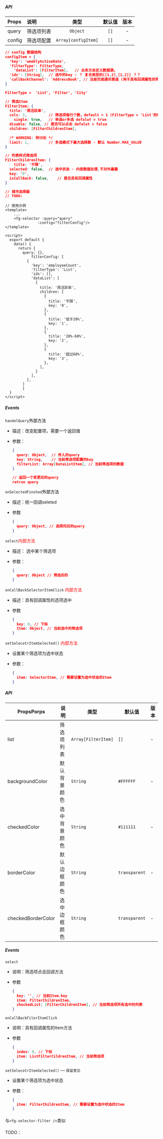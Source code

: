 #### <fg-selector />

##### API

| Props  | 说明       |        类型         | 默认值 | 版本 |
| :----- | :--------- | :-----------------: | :----: | :--: |
| query  | 筛选项列表 |      `Object`       |  `[]`  |  -   |
| config | 筛选项配置 | `Array[configItem]` |  `[]`  |  -   |

```json
// config 数据结构
configItem = {
  'key': 'weeklyActiveRate',
  'filterType': FilterType,
	'dataList': [FilterItem],	// 业务方自定义数据源。
  'ids': [String],	// 选中的key - ？ 复合类型的[[1,2],[1,2]] ？？
  'callBackChannel': 'AddressBook',	// 注册页面通讯管道 (用于具有回调属性的筛选项注册响应的管道)
}

FilterType =  'List', 'Filter', 'City'

// 筛选Item
FilterItem: {
  title: '周活跃率',
  cols: 3,			// 筛选项每行个数，default = 1 (FilterType = 'List'的时候固定为 1)
	single: true,	// 单选or多选 defalut = true
  disable: false, // 是否可以点击 defalut = false
  children: [FilterChildrenItem],
  
  /* WARNING: 待讨论 */
  limit: 1, 		// 多选模式下最大选择数 - 默认 Number.MAX_VALUE 
}

// 列表样式筛选项
FilterChildrenItem: {
	title: '不限',
  selected: false,	// 选中状态 - 内部数据处理,不对外暴露
  key: '0',
  isCallBack: false,	// 是否具有回调属性
}

// 城市选择器
// TODO: 
```

```vue
// 使用示例
<template>
	...
	<fg-selector :query="query" 
               :config="filterConfig"/>
</template>

<script>
  export default {
  	data() {
      return {
        query: {},
  			filterConfig: [
          {
            'key': 'employeeCount',
            'filterType': 'List',
            'ids': [],
            'dataList': [
              {
                title: '周活跃率',
                children: [
                  {
                    title: '不限',
                    key: '0',
                  },
                  {
                    title: '低于20%',
                    key: '1',
                  },
                  {
                    title: '20%-60%',
                    key: '2',
                  },
                  {
                    title: '超过60%',
                    key: '3',
                  },
                ],
              }
            ],
          },
        ]
    	}
  }
</script>
```

##### Events

`handelQuery`<font style="background:white; color:black">外部方法</font>

- 描述：改变配置项，需要一个返回值

- 参数：

  ```json
  {
    query: Object,	// 传入的query
    key: String,	// 当前筛选项配置的key
    filterList: Array[DataListItem], // 当前筛选项的数据
  }
  
  // 返回一个变更后的query
  retrun query
  ```

`onSelectedFinshed`<font style="background:white; color:black">外部方法</font>

- 描述：统一回调seleted

- 参数

  ```json
  {
    query: Object, // 选择完后的query
  }
  ```

`select`<font style="color:red">内部方法</font>

- 描述： 选中某个筛选项

- 参数：

  ```json
  {
    query: Object // 筛选后的
  }
  ```

`onCallBackSelectorItemClick` <font style="color:red">内部方法</font>

- 描述：具有回调属性的选项选中

- 参数

  ```json
  {
    key: 0, // 下标
    Item: Object, // 当前选中的筛选项
  }
  ```

`setSelecotrItemSelected()` <font style="color:red">内部方法</font>

- 设置某个筛选项为选中状态

- 参数：

  ```json
  {
    item: SelectorItem, // 需要设置为选中状态的Item
  }
  ```

#### <fg-selector-filter />

##### API

| PropsPorps         | 说明         | 类型                | 默认值        | 版本 |
| ------------------ | ------------ | ------------------- | ------------- | ---- |
| list               | 筛选项列表   | `Array[FilterItem]` | `[]`          | -    |
| backgroundColor    | 默认背景颜色 | `String`            | `#FFFFFF`     | -    |
| checkedColor       | 选中背景颜色 | `String`            | `#111111`     | -    |
| borderColor        | 默认边框颜色 | `String`            | `transparent` | -    |
| checkedBorderColor | 选中边框颜色 | `String`            | `transparent` | -    |

##### Events

`select`

- 说明：筛选项点击回调方法

- 参数

  ```json
  {
    key: '', // 当前Item.key
    item: FilterChildrenItem,
    checkedList: [FilterChildrenItem], // 当前筛选项所有选中的列表
  }
  ```

`onCallBackFilerItemClick`

- 说明：具有回调属性的Item方法

- 参数

  ```json
  {
    index: 0, // 下标
    item: ListFilterCildrenItem, // 当前筛选项
  }
  ```

`setSelecotrItemSelected()` — `保留意见`

- 设置某个筛选项为选中状态

- 参数：

  ```json
  {
    item: FilterChildrenItem, // 需要设置为选中状态的Item
  }
  ```



#### <fg-selector-list-filter />

与`<fg-selector-filter />`类似



#### <fg-selector-city-filter />

TODO：